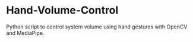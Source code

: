 # Hand-Volume-Control
Python script to control system volume using hand gestures with OpenCV and MediaPipe.
